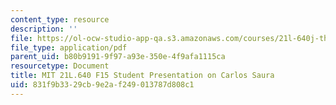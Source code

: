 ```yaml
---
content_type: resource
description: ''
file: https://ol-ocw-studio-app-qa.s3.amazonaws.com/courses/21l-640j-the-new-spain-1977-present-fall-2015/831f9b3329cb9e2af249013787d808c1_MIT21L_640JF15_CineSaura.pdf
file_type: application/pdf
parent_uid: b80b9191-9f97-a93e-350e-4f9afa1115ca
resourcetype: Document
title: MIT 21L.640 F15 Student Presentation on Carlos Saura
uid: 831f9b33-29cb-9e2a-f249-013787d808c1
---
```

